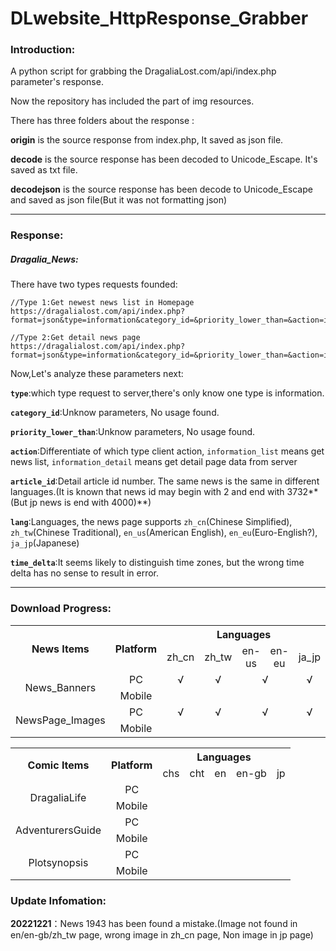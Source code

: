 # DLwebsite_HttpResponse_Grabber

### **Introduction:**

A python script for grabbing the DragaliaLost.com/api/index.php parameter's response.

Now the repository has included the part of img resources.

There has three folders about the response :

**origin** is the source response from index.php, It saved as json file.

**decode** is the source response has been decoded to Unicode_Escape. It's saved as txt file.

**decodejson** is the source response has been decode to Unicode_Escape and saved as json file(But it was not formatting json)

------

### **Response:**

##### Dragalia_News:

There have two types requests founded:

```php+HTML
//Type 1:Get newest news list in Homepage
https://dragalialost.com/api/index.php?format=json&type=information&category_id=&priority_lower_than=&action=information_list&article_id=&lang=jp&td=%2B08%3A00

//Type 2:Get detail news page
https://dragalialost.com/api/index.php?format=json&type=information&category_id=&priority_lower_than=&action=information_detail&article_id=2945&lang=lang=jp&td=%2B08%3A00
```

Now,Let's analyze these parameters next:

**`type`**:which type request to server,there's only know one type is information.

**`category_id`**:Unknow parameters, No usage found.

**`priority_lower_than`**:Unknow parameters, No usage found.

**`action`**:Differentiate of which type client action, `information_list` means get news list, `information_detail` means get detail page data from server

**`article_id`**:Detail article id number. The same news is the same in different languages.(It is known that news id may begin with 2 and end with 3732**(But jp news is end with 4000)**)

**`lang`**:Languages, the news page supports `zh_cn`(Chinese Simplified), `zh_tw`(Chinese Traditional), `en_us`(American English), `en_eu`(Euro-English?), `ja_jp`(Japanese)

**`time_delta`**:It seems likely to distinguish time zones, but the wrong time delta has no sense to result in error.

------

### **Download Progress:**

<table>
	<tr align="center">
		<th rowspan="2">News Items</th>
        <th rowspan="2">Platform</th>
		<th colspan="6">Languages</th>
	</tr>
	<tr align="center">
		<td>zh_cn</td>
        <td>zh_tw</td>
        <td>en-us</td>
        <td>en-eu</td>
		<td>ja_jp</td>
	</tr>
    <tr align="center">
        <td rowspan=2"">News_Banners</td>
        <td>PC</td>
        <td>√</td>
        <td>√</td>
        <td colspan="2">√</td>
        <td>√</td>
    </tr>
    <tr align="center">
    	<td>Mobile</td>
        <td></td>
        <td></td>
        <td></td>
        <td></td>
        <td></td>
    </tr>
    <tr align="center">
        <td rowspan="2">NewsPage_Images</td>
        <td>PC</td>
        <td>√</td>
        <td>√</td>
        <td colspan="2">√</td>
        <td>√</td>
    </tr>
    <tr align="center">
    	<td>Mobile</td>
        <td></td>
        <td></td>
        <td></td>
        <td></td>
        <td></td>
    </tr>
</table>



<table>
    <tr align="center">
		<th rowspan="2">Comic Items</th>
        <th rowspan="2">Platform</th>
		<th colspan="5" width="100">Languages</th>
	</tr>
	<tr align="center">
		<td>chs</td>
        <td>cht</td>
        <td>en</td>
        <td>en-gb</td>
		<td>jp</td>
	</tr>
    <tr align="center">
    	<td rowspan="2">DragaliaLife</td>
        <td>PC</td>
        <td></td>
        <td></td>
        <td></td>
        <td></td>
        <td></td>
    </tr>
    <tr align="center">
    	<td>Mobile</td>
        <td></td>
        <td></td>
        <td></td>
        <td></td>
        <td></td>
    </tr>
    <tr align="center">
    	<td rowspan="2">AdventurersGuide</td>
        <td>PC</td>
        <td></td>
        <td></td>
        <td></td>
        <td></td>
        <td></td>
    </tr>
    <tr align="center">
    	<td>Mobile</td>
        <td></td>
        <td></td>
        <td></td>
        <td></td>
        <td></td>
    </tr>
    <tr align="center">
    	<td rowspan="2">Plotsynopsis</td>
        <td>PC</td>
        <td></td>
        <td></td>
        <td></td>
        <td></td>
        <td></td>
    </tr>
    <tr align="center">
    	<td>Mobile</td>
        <td></td>
        <td></td>
        <td></td>
        <td></td>
        <td></td>
    </tr>
</table>




### **Update Infomation:**

**20221221**：News 1943 has been found a mistake.(Image not found in en/en-gb/zh_tw page, wrong image in zh_cn page, Non image in jp page)
